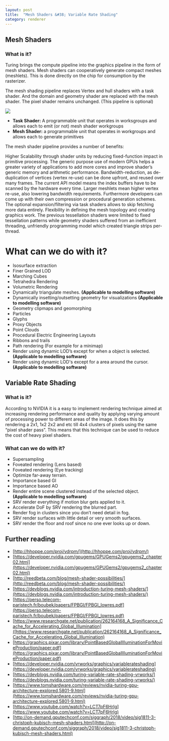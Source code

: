 ```yaml
---
layout: post
title:  "Mesh Shaders &#38; Variable Rate Shading"
category: renderer
---
```


## Mesh Shaders
### What is it?
Turing brings the compute pipeline into the graphics pipeline in the form of mesh shaders. Mesh shaders can cooperatively generate compact meshes (meshlets). This is done directly on the chip for consumption by the rasterizer.

The mesh shading pipeline replaces  Vertex and hull shaders with a task shader. And the domain and geometry shader are replaced with the mesh shader. The pixel shader remains unchanged. (This pipeline is optional)

![](../../images/ms_pipeline.webp)

* **Task Shader:** A programmable unit that operates in worksgroups and allows each to emit (or not) mesh shader workgroups
* **Mesh Shader:** a programmable unit that operates in workgroups and allows each to generate primitives

The mesh shader pipeline provides a number of benefits:

Higher Scalability through shader units by reducing fixed-function impact in primitive processing. The generic purpose use of modern GPUs helps a greater variety of applications to add more cores and improve shader’s generic memory and arithmetic performance.
Bandwidth-reduction, as de-duplication of vertices (vertex re-use) can be done upfront, and reused over many frames. The current API model means the index buffers have to be scanned by the hardware every time. Larger meshlets mean higher vertex re-use, also lowering bandwidth requirements. Furthermore developers can come up with their own compression or procedural generation schemes.
The optional expansion/filtering via task shaders allows to skip fetching more data entirely.
Flexibility in defining the mesh topology and creating graphics work. The previous tessellation shaders were limited to fixed tessellation patterns while geometry shaders suffered from an inefficient threading, unfriendly programming model which created triangle strips per-thread.

# What can we do with it?

* Isosurface extraction
* Finer Grained LOD
* Marching Cubes
* Tetrahedra Rendering
* Volumetric Rendering
* Dynamically triangulate meshes. **(Applicable to modelling software)**
* Dynamically insetting/outsetting geometry for visualizations **(Applicable to modelling software)**
* Geometry clipmaps and geomorphing
* Particles
* Glyphs
* Proxy Objects
* Point Clouds
* Procedural Electric Engineering Layouts
* Ribbons and trails
* Path rendering (For example for a minimap)
* Render using dynamic LOD’s except for when a object is selected. **(Applicable to modelling software)**
* Render using dynamic LOD's except for a area around the cursor. **(Applicable to modelling software)**

## Variable Rate Shading

### What is it?
According to NVIDIA it is a easy to implement rendering technique aimed at increasing rendering performance and quality by applying varying amount of processing power to different areas of the image. It does this by rendering a 2x1, 1x2 2x2 and etc till 4x4 clusters of pixels using the same “pixel shader pass”. This means that this technique can be used to reduce the cost of heavy pixel shaders.

### What can we do with it?
* Supersampling
* Foveated rendering (Lens based)
* Foveated rendering (Eye tracking)
* Optimize far-away terrain.
* Importance based GI
* Importance based AO
* Render entire scene clustered instead of the selected object. **(Applicable to modelling software)**
* SRV render everything if motion blur gets applied to it.
* Accelerate DoF by SRV rendering the blurred part.
* Render fog in clusters since you don’t need detail in fog.
* SRV render surfaces with little detail or very smooth surfaces.
* SRV render the floor and roof since no one ever looks up or down.

## Further reading

* [http://hhoppe.com/proj/vdrpm/](http://hhoppe.com/proj/vdrpm/)
* [https://developer.nvidia.com/gpugems/GPUGems2/gpugems2_chapter02.html](https://developer.nvidia.com/gpugems/GPUGems2/gpugems2_chapter02.html)
* [http://reedbeta.com/blog/mesh-shader-possibilities/](http://reedbeta.com/blog/mesh-shader-possibilities/)
* [https://devblogs.nvidia.com/introduction-turing-mesh-shaders/](https://devblogs.nvidia.com/introduction-turing-mesh-shaders/)
* [https://perso.telecom-paristech.fr/boubek/papers/FPBGI/FPBGI_lowres.pdf](https://perso.telecom-paristech.fr/boubek/papers/FPBGI/FPBGI_lowres.pdf)
* [https://www.researchgate.net/publication/262164168_A_Significance_Cache_for_Accelerating_Global_Illumination]([https://www.researchgate.net/publication/262164168_A_Significance_Cache_for_Accelerating_Global_Illumination)
* [https://graphics.pixar.com/library/PointBasedGlobalIlluminationForMovieProduction/paper.pdf](https://graphics.pixar.com/library/PointBasedGlobalIlluminationForMovieProduction/paper.pdf)
* [https://developer.nvidia.com/vrworks/graphics/variablerateshading](https://developer.nvidia.com/vrworks/graphics/variablerateshading)
* [https://devblogs.nvidia.com/turing-variable-rate-shading-vrworks/](https://devblogs.nvidia.com/turing-variable-rate-shading-vrworks/)
* [https://www.tomshardware.com/reviews/nvidia-turing-gpu-architecture-explored,5801-9.html](https://www.tomshardware.com/reviews/nvidia-turing-gpu-architecture-explored,5801-9.html)
* [https://www.youtube.com/watch?v=LCT7pF6HrIg](https://www.youtube.com/watch?v=LCT7pF6HrIg)
* [http://on-demand.gputechconf.com/siggraph/2018/video/sig1811-3-christoph-kubisch-mesh-shaders.html](http://on-demand.gputechconf.com/siggraph/2018/video/sig1811-3-christoph-kubisch-mesh-shaders.html)








